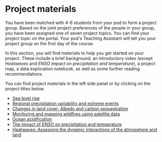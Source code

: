 # Project materials

You have been matched with 4-6 students from your pod to form a project group. Based on the joint project preferences of the people in your group, you have been assigned one of seven project topics. You can find your project topic on the portal. Your pod's Teaching Assistant will tell you your project group on the first day of the course.

In this section, you will find materials to help you get started on your project. These include a brief background, an introductory video (except _Heatwaves_ and _ENSO impact on precipitation and temperature_), a project map, a data exploration notebook, as well as some further reading recommendations.

You can find project materials in the left side panel or by clicking on the project titles below.
- [Sea level rise](../project-notebooks/Sea_level_rise.ipynb)
- [Regional precipitation variability and extreme events](../project-notebooks/Regional_precipitation_variability.ipynb)
- [Changes in land cover: Albedo and carbon sequestration](../project-notebooks/Surface_albedo_and_land_use.ipynb)
- [Monitoring and mapping wildfires using satellite data](../project-notebooks/Wildfires_and_burnt_areas.ipynb)
- [Ocean acidification](../project-notebooks/Ocean_acidification.ipynb)
- [The impact of ENSO on precipitation and temperature](../project-notebooks/ENSO_impact_on_precipitation_and_temperature.ipynb)
- [Heatwaves: Assessing the dynamic interactions of the atmosphere and land](../project-notebooks/Heatwaves.ipynb)


